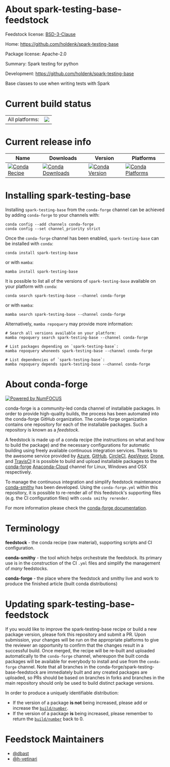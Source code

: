About spark-testing-base-feedstock
==================================

Feedstock license: [BSD-3-Clause](https://github.com/conda-forge/spark-testing-base-feedstock/blob/main/LICENSE.txt)

Home: https://github.com/holdenk/spark-testing-base

Package license: Apache-2.0

Summary: Spark testing for python

Development: https://github.com/holdenk/spark-testing-base

Base classes to use when writing tests with Spark

Current build status
====================


<table><tr><td>All platforms:</td>
    <td>
      <a href="https://dev.azure.com/conda-forge/feedstock-builds/_build/latest?definitionId=3541&branchName=main">
        <img src="https://dev.azure.com/conda-forge/feedstock-builds/_apis/build/status/spark-testing-base-feedstock?branchName=main">
      </a>
    </td>
  </tr>
</table>

Current release info
====================

| Name | Downloads | Version | Platforms |
| --- | --- | --- | --- |
| [![Conda Recipe](https://img.shields.io/badge/recipe-spark--testing--base-green.svg)](https://anaconda.org/conda-forge/spark-testing-base) | [![Conda Downloads](https://img.shields.io/conda/dn/conda-forge/spark-testing-base.svg)](https://anaconda.org/conda-forge/spark-testing-base) | [![Conda Version](https://img.shields.io/conda/vn/conda-forge/spark-testing-base.svg)](https://anaconda.org/conda-forge/spark-testing-base) | [![Conda Platforms](https://img.shields.io/conda/pn/conda-forge/spark-testing-base.svg)](https://anaconda.org/conda-forge/spark-testing-base) |

Installing spark-testing-base
=============================

Installing `spark-testing-base` from the `conda-forge` channel can be achieved by adding `conda-forge` to your channels with:

```
conda config --add channels conda-forge
conda config --set channel_priority strict
```

Once the `conda-forge` channel has been enabled, `spark-testing-base` can be installed with `conda`:

```
conda install spark-testing-base
```

or with `mamba`:

```
mamba install spark-testing-base
```

It is possible to list all of the versions of `spark-testing-base` available on your platform with `conda`:

```
conda search spark-testing-base --channel conda-forge
```

or with `mamba`:

```
mamba search spark-testing-base --channel conda-forge
```

Alternatively, `mamba repoquery` may provide more information:

```
# Search all versions available on your platform:
mamba repoquery search spark-testing-base --channel conda-forge

# List packages depending on `spark-testing-base`:
mamba repoquery whoneeds spark-testing-base --channel conda-forge

# List dependencies of `spark-testing-base`:
mamba repoquery depends spark-testing-base --channel conda-forge
```


About conda-forge
=================

[![Powered by
NumFOCUS](https://img.shields.io/badge/powered%20by-NumFOCUS-orange.svg?style=flat&colorA=E1523D&colorB=007D8A)](https://numfocus.org)

conda-forge is a community-led conda channel of installable packages.
In order to provide high-quality builds, the process has been automated into the
conda-forge GitHub organization. The conda-forge organization contains one repository
for each of the installable packages. Such a repository is known as a *feedstock*.

A feedstock is made up of a conda recipe (the instructions on what and how to build
the package) and the necessary configurations for automatic building using freely
available continuous integration services. Thanks to the awesome service provided by
[Azure](https://azure.microsoft.com/en-us/services/devops/), [GitHub](https://github.com/),
[CircleCI](https://circleci.com/), [AppVeyor](https://www.appveyor.com/),
[Drone](https://cloud.drone.io/welcome), and [TravisCI](https://travis-ci.com/)
it is possible to build and upload installable packages to the
[conda-forge](https://anaconda.org/conda-forge) [Anaconda-Cloud](https://anaconda.org/)
channel for Linux, Windows and OSX respectively.

To manage the continuous integration and simplify feedstock maintenance
[conda-smithy](https://github.com/conda-forge/conda-smithy) has been developed.
Using the ``conda-forge.yml`` within this repository, it is possible to re-render all of
this feedstock's supporting files (e.g. the CI configuration files) with ``conda smithy rerender``.

For more information please check the [conda-forge documentation](https://conda-forge.org/docs/).

Terminology
===========

**feedstock** - the conda recipe (raw material), supporting scripts and CI configuration.

**conda-smithy** - the tool which helps orchestrate the feedstock.
                   Its primary use is in the construction of the CI ``.yml`` files
                   and simplify the management of *many* feedstocks.

**conda-forge** - the place where the feedstock and smithy live and work to
                  produce the finished article (built conda distributions)


Updating spark-testing-base-feedstock
=====================================

If you would like to improve the spark-testing-base recipe or build a new
package version, please fork this repository and submit a PR. Upon submission,
your changes will be run on the appropriate platforms to give the reviewer an
opportunity to confirm that the changes result in a successful build. Once
merged, the recipe will be re-built and uploaded automatically to the
`conda-forge` channel, whereupon the built conda packages will be available for
everybody to install and use from the `conda-forge` channel.
Note that all branches in the conda-forge/spark-testing-base-feedstock are
immediately built and any created packages are uploaded, so PRs should be based
on branches in forks and branches in the main repository should only be used to
build distinct package versions.

In order to produce a uniquely identifiable distribution:
 * If the version of a package **is not** being increased, please add or increase
   the [``build/number``](https://docs.conda.io/projects/conda-build/en/latest/resources/define-metadata.html#build-number-and-string).
 * If the version of a package **is** being increased, please remember to return
   the [``build/number``](https://docs.conda.io/projects/conda-build/en/latest/resources/define-metadata.html#build-number-and-string)
   back to 0.

Feedstock Maintainers
=====================

* [@dbast](https://github.com/dbast/)
* [@h-vetinari](https://github.com/h-vetinari/)

